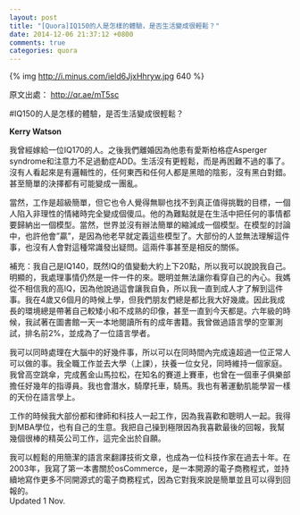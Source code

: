 ```yaml
---
layout: post
title: "[Quora]IQ150的人是怎樣的體驗，是否生活變成很輕鬆？"
date: 2014-12-06 21:37:12 +0800
comments: true
categories: quora
---
```


{% img http://i.minus.com/ield6JjxHhryw.jpg 640 %}

原文出處： http://qr.ae/mT5sc

#IQ150的人是怎樣的體驗，是否生活變成很輕鬆？

**Kerry Watson**

<!---
I was once married to a man with an IQ of 170. After we broke up he was diagnosed with Asperger syndrome and ADD. Life is in no way easier; in many ways it is far more difficult. Nobody seems logical; everything and everyone is a shade of gray, nothing is black and white. Even easy decisions get mired in possibilities.
-->
我曾經嫁給一位IQ170的人。之後我們離婚因為他患有愛斯柏格症Asperger syndrome和注意力不足過動症ADD。生活沒有更輕鬆，而是再困難不過的事了。沒有人看起來是有邏輯性的，任何東西和任何人都是黑暗的陰影，沒有黑白對錯。甚至簡單的決擇都有可能變成一團亂。

<!---
Sure, work is super-easy, but it’s also boring and hard to find real challenges, and one gets mired in the politics that are illogical and emotional and downright stupid. His difficulty in life was trying to reduce everything to a model. Of course the world cannot be reduced to a model. In a discussion, he would try to define the criteria by which to judge the discussion (the model), then he would “win” because he had defined them. Most people didn’t catch on to this. And nobody gets issued common sense to go with a high IQ. The two might even be inversely correlated.
-->

當然，工作是超級簡單，但它也令人覺得無聊也找不到真正值得挑戰的目標，一個人陷入非理性的情緒時完全變成個傻瓜。他的為難點就是在生活中把任何的事情都要歸納出一個模型。當然，世界並沒有辦法簡單的縮減成一個模型。在模型的討論中，也許他會”贏”，是因為他老早就定義這些模型了。大部份的人並無法理解這件事，也沒有人會對這種常識發出疑問。這兩件事甚至是相反的關係。

<!--more-->

<!---
EDIT: I have an IQ of 140, and since IQ can vary by 20 points so I’ll tell you about me. Obviously I still take things too literally. Intelligence does not give you insight into yourself. My mother did not believe in revealing my IQ because she thought it would  “go to my head” so I didn’t know I was intelligent until I was an adult.  I started school at age 4 and 6 weeks, yet my friends were always several years ahead of me. From this I developed a self-image of being short and immature, even though today I am neither. In sixth grade I tried to read every adult book in the local public library, about one per day. I tested for the Air Force in the top 2% for linguistic ability and became a linguist. 
-->

補充：我自己是IQ140，既然IQ的值變動大約上下20點，所以我可以說說我自己。明顯的，我處理事情仍然是一件一件的來。聰明並無法讓你看穿自己的內心。我媽從不相信我的高IQ，因為他說過這會讓我自負，所以我一直到成人才了解到這件事。我在4歲又6個月的時候上學，但我們朋友們總是都比我大好幾歲。因此我成長的環境總是帶著自己較矮小和不成熟的印像，甚至一直到今天都是。六年級的時候，我試著在圖書館一天一本地閱讀所有的成年書籍。我曾做過語言學的空軍測試，排名前2%，並成為了一位語言學者。

<!---
I can do pretty much anything I put my mind to, so at times I took on far more than any one human being should do. I worked full time, and went to college, and raised a daughter, and built a house with my hands all at the same time. I have skydived, finished the San Francisco marathon, raced cars at famous road tracks and was even a track instructor for car clubs for several years. I scuba dive, ride a motorcycle and ride horses. I have a lot of kinesthetic intelligence as well as linguistic.
-->
我可以同時處理在大腦中的好幾件事，所以可以在同時間內完成遠超過一位正常人可以做的事。我全職工作並去大學（上課），扶養一位女兒，同時維持一個家庭。我曾高空跳傘，完成舊金山馬拉松，在知名的賽道上賽車，也曾在一個車子俱樂部擔任好幾年的指導員。我也會潛水，騎摩托車，騎馬。我也有著運動肌能學習一樣的天份在語言學上。

<!---
Work-wise I have mostly worked with lawyers and techies because I like being around smart people.  I earned an MBA and owned my own business for much of my life. I worked myself nearly to death because I loved the rewards, I worked for a few wonderful companies that were meritocracies and I was like a rat hitting the bar for a pellet. 
-->
工作的時候我大部份都和律師和科技人一起工作，因為我喜歡和聰明人一起。我得到MBA學位，也有自己的生意。我把自己操到極限因為我喜歡最後的回報，我幫幾個很棒的精英公司工作，這完全出於自願。

<!---
I am easily able to translate technical subjects into plain language and have been a technical writer for the last ten years. In 2003 I wrote the first book on osCommerce, an open source e-commerce program, and have continued to write books on various open source e-commerce programs because it is easy and rewarding for me.
-->
我可以輕鬆的用簡潔的語言來翻譯技術文章，也成為一位科技作家在過去十年。在2003年，我寫了第一本書關於osCommerce，是一本開源的電子商務程式，並持續地寫作更多不同開源式的電子商務程式，因為它對我來說是簡單並且可以得到回報的。  
Updated 1 Nov.

